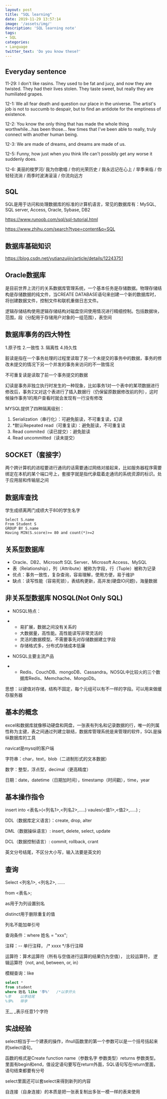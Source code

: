 ```yaml
---
layout: post
title: "SQL learning"
date: 2019-11-29 13:57:14
image: '/assets/img/'
description: 'SQL learning note'
tags:
- SQL
categories:
- Language
twitter_text: 'Do you know these?'
---
```


## Everyday sentence 

11-29: I don't like rasins. They used to be fat and jucy, and now they are twisted. They had their lives stolen. They taste sweet, but really they are humiliated grapes.

12-1: We all fear death and question our place in the universe. The artist's job is not to succumb to despair, but to find an antidote for the emptiness of existence.

12-2: You know the only thing that has made the whole thing worthwhile...has been those... few times that I've been able to really, truly connect with another human being.

12-3: We are made of dreams, and dreams are made of us.

12-5: Funny, how just when you think life can't possibly get any worse it suddenly does.

12-6: 美丽的梭罗河/ 我为你歌唱 / 你的光荣历史 / 我永远记在心上 / 旱季来临 / 你轻轻流淌 / 雨季时波涛滚滚 / 你流向远方

## SQL

SQL是用于访问和处理数据库的标准的计算机语言，常见的数据库有：MySQL, SQL server, Access, Oracle, Sybase, DB2

https://www.runoob.com/sql/sql-tutorial.html

https://www.zhihu.com/search?type=content&q=SQL

## 数据库基础知识

https://blog.csdn.net/yutianzuijin/article/details/12243751

## Oracle数据库

是目前世界上流行的关系数据库管理系统，一个基本任务是存储数据。物理存储结构是存储数据的纯文件，当CREATE DATABASE语句来创建一个新的数据库时，将创建数据文件，控制文件和联机重做日志文件。

逻辑存储结构使用逻辑存储结构对磁盘空间使用情况进行精细控制。包括数据块，范围，段（分配用于存储用户对象的一组范围），表空间

## 数据库事务的四大特性

1.原子性  2.一致性 3. 隔离性  4.持久性

脏读是指在一个事务处理的过程里读取了另一个未提交的事务中的数据，事务的修改未提交的情况下另一个并发的事务来访问的不一致情况

不可重复读是读取了前一个事务提交的数据

幻读是事务非独立执行时发生的一种现象，比如事务1对一个表中的某项数据进行修改后，事务2又对这个表进行了插入数据行（仍保留原数据修改前的列），这时候操作事务1的用户查看时就会发现有一行没有修改

MYSQL提供了四种隔离级别：

1. Serialization（串行化）：可避免脏读，不可重复读，幻读
2. *默认Repeated read（可重复读）：避免脏读，不可重复读
3. Read commited（读已提交）：避免脏读
4. Read uncommitted（读未提交）

## SOCKET（套接字）

两个跨计算机的进程要进行通讯的话需要通过网络对接起来，比如服务器程序需要绑定在本机的某个端口号上，套接字就是指代承载着走通讯的系统资源的标识。处于应用层和传输层之间

## 数据库查找

学生成绩离两门成绩大于80的学生名字

```mysql
Select S.name 
From Student S
GROUP BY S.name
Having MIN(S.score)>= 80 and count(*)>=2
```

## 关系型数据库

- Oracle、DB2、Microsoft SQL Server、Microsoft Access、MySQL
- 表（Relationship），列（Attribute）被称为字段，行（Tuple）被称为记录
- 优点：事务一致性，复杂查询，容易理解，使用方便，易于维护
- 缺点：读写性能（容易死锁），表结构更新，高并发(硬盘IO问题)，海量数据

## 非关系型数据库 NOSQL(Not Only SQL)

- NOSQL特点：

- - 易扩展，数据之间没有关系的
  - 大数据量，高性能。高性能读写非常灵活的
  - 灵活的数据模型。不需要事先对存储数据建立字段
  - 存储格式多，分布式存储成本低廉

- NOSQL主要主流产品

- - Redis、CouchDB、mongoDB、Cassandra。NOSQL中比较火的三个数据库Redis、Memchache、MongoDb。

思想：以键值对存储，结构不固定，每个元组可以有不一样的字段。可以用来做缓存服务器

## 基本的概念

excel和数据库就像移动硬盘和网盘，一张表有列名和记录数据的行，唯一的列属性称为主键，表之间通过列建立联结，数据库管理系统是来管理的软件，SQL是操纵数据库的工具

navicat是mysql的客户端

字符串：char，text，blob（二进制形式的文本数据）

数字：整型，浮点型，decimal（更高精度）

日期：date，datetime（日期加时间），timestamp（时间戳），time，year

## 基本操作指令

insert into <表名>(<列名1>,<列名2>,.....) vaules(<值1>,<值2>,.....) ;

DDL（数据库定义语言）：create, drop, alter

DML（数据操纵语言）: insert, delete, select, update

DCL（数据控制语言）: commit, rollback, crant

英文分号结尾，不区分大小写，输入法要是英文的

## 查询

Select <列名1>, <列名2>, ......

from <表名>;

as用于为列设置别名

distinct用于删除重复的值

列名不能加单引号

查询条件：where 姓名 = "xxx"; 

注释：-- 单行注释， /*  xxxx    */多行注释

运算符：算术运算符（所有与空值进行运算的结果仍为空值）， 比较运算符， 逻辑运算符（not, and, between, or, in）

模糊查询：like   

```sql
select *
from student 
where 姓名 like '李%'   /*以李开头       
%李    以李结尾
%李%   带李
```

王_, _表示任意1个字符

## 实战经验

select相当于一个建表的操作，ifnull函数里的第一个参数可以是一个括号括起来的select语句。

函数的格式是Create function name（参数名字 参数类型）returns 参数类型。里面有begin和end，值设定语句要写在return外面，SQL语句写在return里面，语句结束都要有分号

select里面还可以套select来得到新列的内容

自连接（自身连接）的本质是把一张表复制出多张一模一样的表来使用





